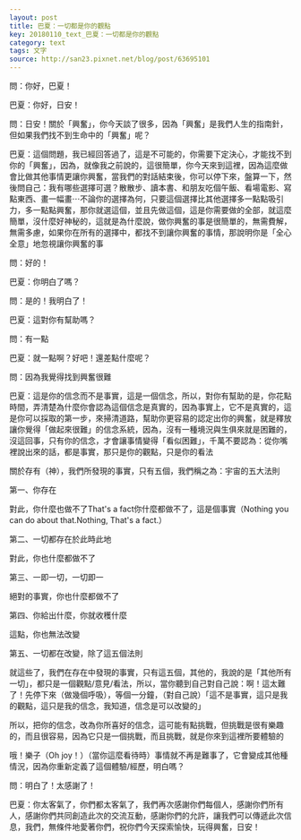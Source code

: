 ```yaml
---
layout: post
title: 巴夏：一切都是你的觀點
key: 20180110_text_巴夏：一切都是你的觀點
category: text
tags: 文字
source: http://san23.pixnet.net/blog/post/63695101
---
```



問：你好，巴夏！

巴夏：你好，日安！

問：日安！關於「興奮」，你今天談了很多，因為「興奮」是我們人生的指南針，但如果我們找不到生命中的「興奮」呢？

巴夏：這個問題，我已經回答過了，這是不可能的，你需要下定決心，才能找不到你的「興奮」，因為，就像我之前說的，這很簡單，你今天來到這裡，因為這麼做會比做其他事情更讓你興奮，當我們的對話結束後，你可以停下來，盤算一下，然後問自己：我有哪些選擇可選？散散步、讀本書、和朋友吃個午飯、看場電影、寫點東西、畫一幅畫⋯不論你的選擇為何，只要這個選擇比其他選擇多一點點吸引力，多一點點興奮，那你就選這個，並且先做這個，這是你需要做的全部，就這麼簡單，沒什麼好神秘的，這就是為什麼說，做你興奮的事是很簡單的，無需費解，無需多慮，如果你在所有的選擇中，都找不到讓你興奮的事情，那說明你是「全心全意」地忽視讓你興奮的事

問：好的！

巴夏：你明白了嗎？

問：是的！我明白了！

巴夏：這對你有幫助嗎？

問：有一點

巴夏：就一點啊？好吧！還差點什麼呢？

問：因為我覺得找到興奮很難

巴夏：這是你的信念而不是事實，這是一個信念，所以，對你有幫助的是，你花點時間，弄清楚為什麼你會認為這個信念是真實的，因為事實上，它不是真實的，這是你可以採取的第一步，來掃清道路，幫助你更容易的認定出你的興奮，就是釋放讓你覺得「做起來很難」的信念系統，因為，沒有一種境況與生俱來就是困難的，沒這回事，只有你的信念，才會讓事情變得「看似困難」，千萬不要認為：從你嘴裡說出來的話，都是事實，那只是你的觀點，只是你的看法

關於存有（神），我們所發現的事實，只有五個，我們稱之為：宇宙的五大法則

第一、你存在

對此，你什麼也做不了That's a fact你什麼都做不了，這是個事實（Nothing you can do about that.Nothing, That's a fact.）

第二、一切都存在於此時此地

對此，你也什麼都做不了

第三、一即一切，一切即一

絕對的事實，你也什麼都做不了

第四、你給出什麼，你就收穫什麼

這點，你也無法改變

第五、一切都在改變，除了這五個法則

就這些了，我們在存在中發現的事實，只有這五個，其他的，我說的是「其他所有一切」，都只是一個觀點/意見/看法，所以，當你聽到自己對自己說：啊！這太難了！先停下來（做幾個呼吸），等個一分鐘，（對自己說）「這不是事實，這只是我的觀點，這只是我的信念，我知道，信念是可以改變的」

所以，把你的信念，改為你所喜好的信念，這可能有點挑戰，但挑戰是很有樂趣的，而且很容易，因為它只是一個挑戰，而且挑戰，就是你來到這裡所要體驗的

哦！樂子（Oh joy！）（當你這麼看待時）事情就不再是難事了，它會變成其他種情況，因為你重新定義了這個體驗/經歷，明白嗎？

問：明白了！太感謝了！

巴夏：你太客氣了，你們都太客氣了，我們再次感謝你們每個人，感謝你們所有人，感謝你們共同創造此次的交流互動，感謝你們的允許，讓我們可以傳遞此次信息，我們，無條件地愛著你們，祝你們今天探索愉快，玩得興奮，日安！
